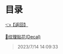 # 目录  


[👈【返回】](/--目录--/Unity笔记/000一些特殊效果示例000/--目录--000一些特殊效果示例000)  


[📜纹理贴花(Decal)](/Unity笔记/000一些特殊效果示例000/纹理贴花/纹理贴花(Decal))  







> 2023/7/14 14:09:33
